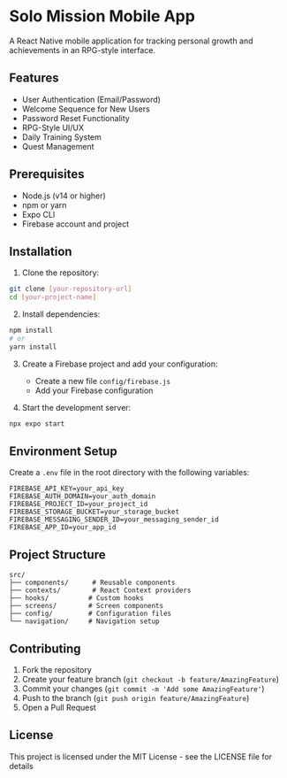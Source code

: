 # Solo Mission Mobile App

A React Native mobile application for tracking personal growth and achievements in an RPG-style interface.

## Features

- User Authentication (Email/Password)
- Welcome Sequence for New Users
- Password Reset Functionality
- RPG-Style UI/UX
- Daily Training System
- Quest Management

## Prerequisites

- Node.js (v14 or higher)
- npm or yarn
- Expo CLI
- Firebase account and project

## Installation

1. Clone the repository:
```bash
git clone [your-repository-url]
cd [your-project-name]
```

2. Install dependencies:
```bash
npm install
# or
yarn install
```

3. Create a Firebase project and add your configuration:
   - Create a new file `config/firebase.js`
   - Add your Firebase configuration

4. Start the development server:
```bash
npx expo start
```

## Environment Setup

Create a `.env` file in the root directory with the following variables:
```
FIREBASE_API_KEY=your_api_key
FIREBASE_AUTH_DOMAIN=your_auth_domain
FIREBASE_PROJECT_ID=your_project_id
FIREBASE_STORAGE_BUCKET=your_storage_bucket
FIREBASE_MESSAGING_SENDER_ID=your_messaging_sender_id
FIREBASE_APP_ID=your_app_id
```

## Project Structure

```
src/
├── components/      # Reusable components
├── contexts/        # React Context providers
├── hooks/          # Custom hooks
├── screens/        # Screen components
├── config/         # Configuration files
└── navigation/     # Navigation setup
```

## Contributing

1. Fork the repository
2. Create your feature branch (`git checkout -b feature/AmazingFeature`)
3. Commit your changes (`git commit -m 'Add some AmazingFeature'`)
4. Push to the branch (`git push origin feature/AmazingFeature`)
5. Open a Pull Request

## License

This project is licensed under the MIT License - see the LICENSE file for details 